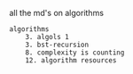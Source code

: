 all the md's on algorithms  
  
	algorithms  
		3. algols 1  
		3. bst-recursion  
		8. complexity is counting  
		12. algorithm resources  
